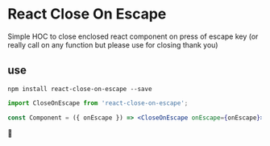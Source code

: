# React Close On Escape

Simple HOC to close enclosed react component on press of escape key (or really call on any function but please use for closing thank you)

## use
`npm install react-close-on-escape --save`

```jsx
import CloseOnEscape from 'react-close-on-escape';

const Component = ({ onEscape }) => <CloseOnEscape onEscape={onEscape}><span>some stuff here</span></CloseOnEscape>;
```

:wave:

